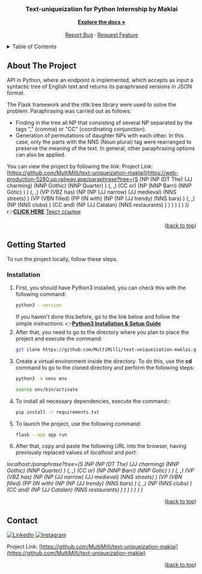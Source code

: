 <a name="readme-top"></a>

<div align="center">
  <h3 align="center">Text-uniqueization for Python Internship by Maklai</h3>
  <p align="center">
    <a href="https://github.com/MultiMilli/text-uniqueization-maklai"><strong>Explore the docs »</strong></a>
    <br />
    <br />
    <a href="https://github.com/MultiMilli/text-uniqueization-maklai/issues">Report Bug</a>
    ·
    <a href="https://github.com/MultiMilli/text-uniqueization-maklai/issues">Request Feature</a>
  </p>
</div>

<!-- TABLE OF CONTENTS -->
<details>
  <summary>Table of Contents</summary>
  <ol>
    <li>
      <a href="#about-the-project">About The Project</a>
    </li>
    <li>
      <a href="#getting-started">Getting Started</a>
      <ul>
        <li><a href="#installation">Installation</a></li>
      </ul>
    </li>
    <li><a href="#contact">Contact</a></li>
  </ol>
</details>

<!-- ABOUT THE PROJECT -->
## About The Project

API in Python, where an endpoint is implemented, which accepts as input a syntactic tree of English text and returns its paraphrased versions in JSON format.

The Flask framework and the nltk.tree library were used to solve the problem.
Paraphrasing was carried out as follows:
* Finding in the tree all NP that consisting of several NP separated by the tags "," (comma) or "СС" (coordinating conjunction).
* Generation of permutations of daughter NPs with each other. In this case, only the parts with the NNS (Noun plural) tag were rearranged to preserve the meaning of the text. In general, other paraphrasing options can also be applied.

You can view the project by following the link:
Project Link: [https://github.com/MultiMilli/text-uniqueization-maklai](https://web-production-5280.up.railway.app/paraphrase?tree=(S (NP (NP (DT The) (JJ charming) (NNP Gothic) (NNP Quarter) ) (, ,) (CC or) (NP (NNP Barri) (NNP Gòtic) ) ) (, ,) (VP (VBZ has) (NP (NP (JJ narrow) (JJ medieval) (NNS streets) ) (VP (VBN filled) (PP (IN with) (NP (NP (JJ trendy) (NNS bars) ) (, ,) (NP (NNS clubs) ) (CC and) (NP (JJ Catalan) (NNS restaurants) ) ) ) ) ) ) ))
&#128073;[**CLICK HERE**]()
[Текст ссылки](https://github.com/MultiMilli/text-uniqueization-maklai)

<p align="right">(<a href="#readme-top">back to top</a>)</p>

<!-- GETTING STARTED -->
## Getting Started

To run the project locally, follow these steps.

### Installation

1. First, you should have Python3 installed, you can check this with the following command:
   ```sh
   python3 --version
   ```
   If you haven't done this before, go to the link below and follow the simple instructions. 
   &#128073;[**Python3 Installation & Setup Guide**](https://realpython.com/installing-python/#how-to-install-python-on-macos)
2. After that, you need to go to the directory where you plan to place the project and execute the command:
   ```sh
   git clone https://github.com/MultiMilli/text-uniqueization-maklai.git
   ```
3. Create a virtual environment inside the directory. To do this, use the **cd** command to go to the cloned directory and perform the following steps:
   ```sh
   python3 -m venv env
   ```
   ```sh
   source env/bin/activate
   ```
4. To install all necessary dependencies, execute the command::
   ```sh
   pip install -r requirements.txt
   ```
4. To launch the project, use the following command:
   ```sh
   flask --app app run 
   ```
5. After that, copy and paste the following URL into the browser, having previously replaced values of *localhost* and *port*:

*localhost:<port>/paraphrase?tree=(S (NP (NP (DT The) (JJ charming) (NNP Gothic) (NNP Quarter) ) (, ,) (CC or) (NP (NNP Barri) (NNP Gotic) ) ) (, ,) (VP (VBZ has) (NP (NP (JJ narrow) (JJ medieval) (NNS streets) ) (VP (VBN filled) (PP (IN with) (NP (NP (JJ trendy) (NNS bars) ) (, ,) (NP (NNS clubs) ) (CC and) (NP (JJ Catalan) (NNS restaurants) ) ) ) ) ) ) )*

<p align="right">(<a href="#readme-top">back to top</a>)</p>

<!-- CONTACT -->
## Contact

[![LinkedIn](https://img.shields.io/badge/LinkedIn-%230077B5.svg?logo=linkedin&logoColor=white)](https://linkedin.com/in/maksym-s-b3903122b/) 
[![Instagram](https://img.shields.io/badge/Instagram-%23E4405F.svg?logo=Instagram&logoColor=white)](https://instagram.com/hi_makss/)

Project Link: [https://github.com/MultiMilli/text-uniqueization-maklai](https://github.com/MultiMilli/text-uniqueization-maklai)

<p align="right">(<a href="#readme-top">back to top</a>)</p>